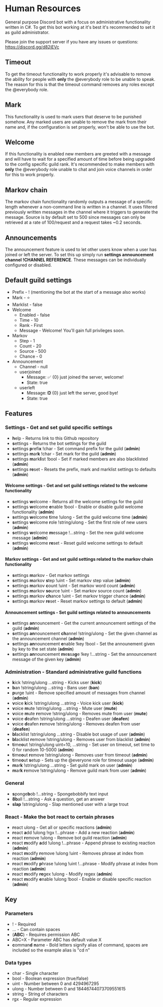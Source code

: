 # Human Resources

General purpose Discord bot with a focus on administrative functionality written in C#. To get this bot working at it's best it's recommended to set it as guild administrator. 

Please join the support server if you have any issues or questions: https://discord.gg/d82jEVc

## Timeout

To get the timeout functionality to work properly it's advisable to remove the ability for people with **only** the @everybody role to be unable to speak. The reason for this is that the timeout command removes any roles except the @everybody role.

## Mark

This functionality is used to mark users that deserve to be punished somehow. Any marked users are unable to remove the mark from their name and, if the configuration is set properly, won't be able to use the bot.

## Welcome

If this functionality is enabled new members are greeted with a message and will have to wait for a specified amount of time before being upgraded to the config specific guild rank. It's recommended to make members with **only** the @everybody role unable to chat and join voice channels in order for this to work properly.

## Markov chain

The markov chain functionality randomly outputs a message of a specific length whenever a non-command line is written in a channel. It uses filtered previously written messages in the channel where it triggers to generate the message. Source is by default set to 500 since messages can only be retrieved at a rate of 100/request and a request takes ~0.2 seconds.

## Announcements

The announcement feature is used to let other users know when a user has joined or left the server. To set this up simply run **settings announcement channel !CHANNEL REFERENCE**. These messages can be individually configured or disabled.

## Default guild settings

* Prefix - ! (mentioning the bot at the start of a message also works)
* Mark - ⭐
* Marklist - false
* Welcome
  * Enabled - false
  * Time - 10
  * Rank - First
  * Message - Welcome! You'll gain full privileges soon.
* Markov
  * Step - 1
  * Count - 20
  * Source - 500
  * Chance - 0
* Announcement
  * Channel - null
  * userjoined 
    * Message: :white_check_mark: {0} just joined the server, welcome!
    * State: true
  * userleft
    * Message: :negative_squared_cross_mark: {0} just left the server, good bye!
    * State: true

## Features

### Settings - Get and set guild specific settings

* **h**elp - Returns link to this Github repository
* **s**ettings - Returns the bot settings for the guild
* **s**ettings **p**refi**x** !char - Set command prefix for the guild (**admin**)
* **s**ettings **m**ar**k** !char - Set mark for the guild (**admin**)
* **s**ettings **m**ark**l**ist !bool - Set if marked members are also blacklisted (**admin**)
* **s**ettings **re**set - Resets the prefix, mark and marklist settings to defaults (**admin**)

#### Welcome settings - Get and set guild settings related to the welcome functionality

* **s**ettings **w**elcome - Returns all the welcome settings for the guild
* **s**ettings **w**elcome **e**nable !bool - Enable or disable guild welcome functionality (**admin**)
* **s**ettings **w**elcome **t**ime !ulong - Set the guild welcome time (**admin**)
* **s**ettings **w**elcome **r**ole !string/ulong - Set the first role of new users (**admin**)
* **s**ettings **w**elcome **m**essage !...string - Set the new guild welcome message (**admin**)
* **s**ettings **w**elcome **re**set - Reset guild welcome settings to default (**admin**) 

#### Markov settings - Get and set guild settings related to the markov chain functionality

* **s**ettings **m**arkov - Get markov settings 
* **s**ettings **m**arkov **s**tep !uint - Set markov step value (**admin**)
* **s**ettings **m**arkov **c**ount !uint - Set markov word count (**admin**)
* **s**ettings **m**arkov **so**urce !uint - Set markov source count (**admin**)
* **s**ettings **m**arkov **ch**ance !uint - Set markov trigger chance (**admin**)
* **s**ettings **m**arkov **re**set - Reset markov settings to default (**admin**)

#### Announcement settings - Set guild settings related to announcements

* **s**ettings **an**nouncement - Get the current announcement settings of the guild (**admin**)
* **s**ettings **an**nouncement **ch**annel !string/ulong - Set the given channel as the announcement channel (**admin**)
* **s**ettings **an**nouncement **e**nable !key !bool - Set the announement given by key to the set state (**admin**)
* **s**ettings **an**nouncement **m**e**s**sa**g**e !key !...string - Set the announcement message of the given key (**admin**)

### Administration - Standard administrative guild functions

* **k**ick !string/ulong ...string - Kicks user (**kick**)
* **b**an !string/ulong ...string - Bans user (**ban**)
* **p**urge !uint - Remove specified amount of messages from channel (**admin**)
* **v**oice **k**ick !string/ulong ...string - Voice kick user (**kick**)
* **v**oice **m**ute !string/ulong ...string - Mute user (**mute**)
* **v**oice **m**ute **r**emove !string/ulong - Removes mute from user (**mute**)
* **v**oice **d**eafen !string/ulong ...string - Deafen user (**deafen**)
* **v**oice **d**eafen **r**emove !string/ulong - Removes deafen from user (**deafen**)
* **bl**acklist !string/ulong ...string - Disable bot usage of user (**admin**)
* **bl**acklist **r**emove !string/ulong - Removes user from blacklist (**admin**)
* **t**ime**o**ut !string/ulong uint=10, ...string - Set user on timeout, set time to 0 for random 10-5000 (**admin**)
* **t**ime**o**ut **r**emove !string/ulong - Removes user from timeout (**admin**)
* **t**ime**o**ut **s**etup - Sets up the @everyone role for timeout usage (**admin**)
* **m**ar**k** !string/ulong ...string - Set guild mark on user (**admin**)
* **m**ar**k** **r**emove !string/ulong - Remove guild mark from user (**admin**)

### General

* **s**ponge**b**ob !...string - Spongebobbify text input
* **8b**all !...string - Ask a question, get an answer
* **slap** !string/ulong - Slap mentioned user with a large trout

### React - Make the bot react to certain phrases

* **r**eact ulong - Get all or specific reactions  (**admin**)
* **r**eact **a**dd !ulong !rgx !...phrase - Add a new reaction (**admin**)
* **r**eact **r**emove !ulong - Remove bot guild reaction (**admin**)
* **r**eact **m**odify **a**dd !ulong !...phrase - Append phrase to existing reaction (**admin**)
* **r**eact **m**odify **r**emove !ulong !uint - Removes phrase at index from reaction (**admin**)
* **r**eact **m**odify **p**hrase !ulong !uint !...phrase - Modify phrase at index from reaction (**admin**)
* **r**eact **m**odify **re**gex !ulong - Modify regex (**admin**)
* **r**eact **m**odify **e**nable !ulong !bool - Enable or disable specific reaction (**admin**)

## Key

### Parameters

* ! - Required
* ... - Can contain spaces
* (**ABC**) - Requires permission ABC
* ABC=X - Parameter ABC has default value X
* **c**omman**d** **n**ame - Bold letters signify alias of command, spaces are included so the example alias is "cd n"

### Data types

* char - Single character
* bool - Boolean expression (true/false)
* uint - Number between 0 and 4294967295
* ulong - Number between 0 and 18446744073709551615
* string - String of characters
* rgx - Regular expression
